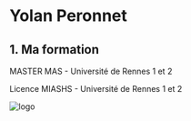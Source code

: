 # Yolan Peronnet

## 1. Ma formation

MASTER MAS - Université de Rennes 1 et 2 

Licence MIASHS - Université de Rennes 1 et 2

![logo](https://intranet.univ-rennes2.fr/sites/default/files/resize/UHB/SERVICE-COMMUNICATION/logor2-noir-150x147.png)
